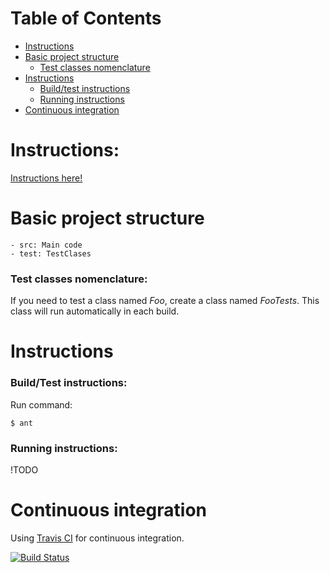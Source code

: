 # Table of Contents
* [Instructions](#instructions)
* [Basic project structure](#basic-project-structure)
    * [Test classes nomenclature](#test-classes-nomenclature)
* [Instructions](#instructions)
    * [Build/test instructions](#buildtest-instructions)
    * [Running instructions](#running-instructions)
* [Continuous integration](#ci)

# Instructions:
[Instructions here!](https://docs.google.com/document/d/1OnD7ZRBIIZvv1snlR64WYj33abb-G3OODbTMaystsU8/edit#)

# Basic project structure
    - src: Main code
    - test: TestClases
    
### Test classes nomenclature:
If you need to test a class named _Foo_, create a class named _FooTests_.
This class will run automatically in each build.

# Instructions
### Build/Test instructions:
Run command:
```
$ ant
```
### Running instructions:
!TODO

# Continuous integration
Using [Travis CI](https://travis-ci.com/NicoDeGiacomo/ALG3-TP2) for continuous integration.

[![Build Status](https://travis-ci.com/NicoDeGiacomo/ALG3-TP2.svg?token=RnGp7rRLSaxceY1rovxE&branch=master)](https://travis-ci.com/NicoDeGiacomo/ALG3-TP2)
